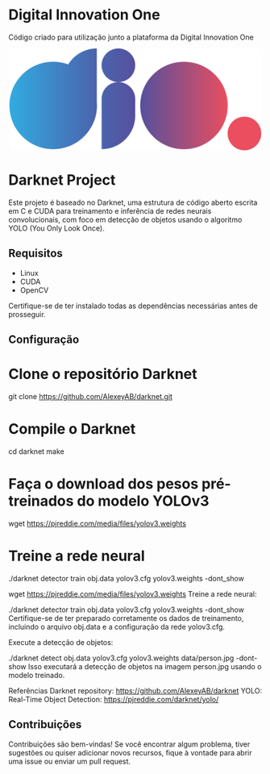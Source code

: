 # Digital Innovation One

Código criado para utilização junto a plataforma da Digital Innovation One

<p align="center"><img src="./Logo.png" width="500"></p>

# Darknet Project

Este projeto é baseado no Darknet, uma estrutura de código aberto escrita em C e CUDA para treinamento e inferência de redes neurais convolucionais, com foco em detecção de objetos usando o algoritmo YOLO (You Only Look Once).

## Requisitos

- Linux
- CUDA
- OpenCV

Certifique-se de ter instalado todas as dependências necessárias antes de prosseguir.

## Configuração

# Clone o repositório Darknet
git clone https://github.com/AlexeyAB/darknet.git

# Compile o Darknet
cd darknet
make

# Faça o download dos pesos pré-treinados do modelo YOLOv3
wget https://pjreddie.com/media/files/yolov3.weights

# Treine a rede neural
./darknet detector train obj.data yolov3.cfg yolov3.weights -dont_show




wget https://pjreddie.com/media/files/yolov3.weights
Treine a rede neural:



./darknet detector train obj.data yolov3.cfg yolov3.weights -dont_show
Certifique-se de ter preparado corretamente os dados de treinamento, incluindo o arquivo obj.data e a configuração da rede yolov3.cfg.

Execute a detecção de objetos:



./darknet detect obj.data yolov3.cfg yolov3.weights data/person.jpg -dont-show
Isso executará a detecção de objetos na imagem person.jpg usando o modelo treinado.

Referências
Darknet repository: https://github.com/AlexeyAB/darknet
YOLO: Real-Time Object Detection: https://pjreddie.com/darknet/yolo/

## Contribuições

Contribuições são bem-vindas! Se você encontrar algum problema, tiver sugestões ou quiser adicionar novos recursos, fique à vontade para abrir uma issue ou enviar um pull request.



